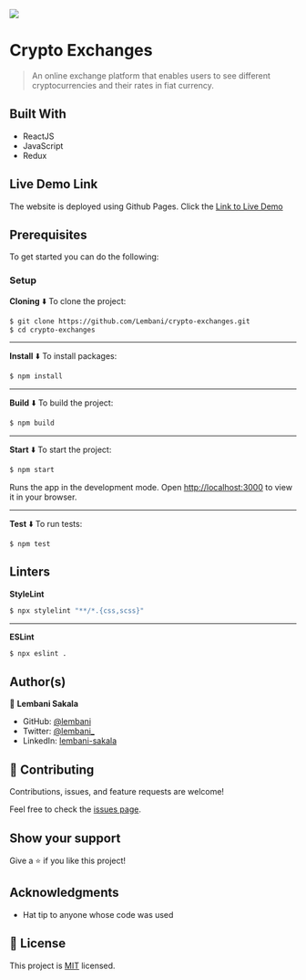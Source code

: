 ![](https://img.shields.io/badge/Microverse-blueviolet)

# Crypto Exchanges

> An online exchange platform that enables users to see different cryptocurrencies and their rates in fiat currency.

## Built With

- ReactJS
- JavaScript
- Redux

## Live Demo Link

The website is deployed using Github Pages.
Click the [Link to Live Demo]()

## Prerequisites

To get started you can do the following:

### Setup

**Cloning** ⬇️
To clone the project:

```bash
$ git clone https://github.com/Lembani/crypto-exchanges.git
$ cd crypto-exchanges
```

<hr>

**Install** ⬇️
To install packages:

```bash
$ npm install
```

<hr>

**Build** ⬇️
To build the project:

```bash
$ npm build
```

<hr>

**Start** ⬇️
To start the project:

```bash
$ npm start
```

Runs the app in the development mode.
Open [http://localhost:3000](http://localhost:3000) to view it in your browser.

<hr>

**Test** ⬇️
To run tests:
```
$ npm test
```

## Linters

**StyleLint**
```bash
$ npx stylelint "**/*.{css,scss}"
```

<hr>

**ESLint**

```bash
$ npx eslint .
```

## Author(s)

👤 **Lembani Sakala**

- GitHub: [@lembani](https://github.com/lembani)
- Twitter: [@lembani_](https://twitter.com/lembani_)
- LinkedIn: [lembani-sakala](https://linkedin.com/in/lembani-sakala)

## 🤝 Contributing

Contributions, issues, and feature requests are welcome!

Feel free to check the [issues page](../../issues/).

## Show your support

Give a ⭐️ if you like this project!

## Acknowledgments

- Hat tip to anyone whose code was used

## 📝 License

This project is [MIT](./MIT.md) licensed.
